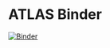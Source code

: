 # ATLAS Binder

[![Binder](https://mybinder.org/badge.svg)](https://mybinder.org/v2/gh/msmirnov-km3net/AtlasBinder.git/main)
